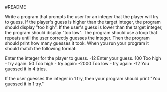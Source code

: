 #README

Write a program that prompts the user for an integer that the player will try to
guess. If the player's guess is higher than the target integer, the program
should display "too high". If the user's guess is lower than the target integer,
the program should display "too low". The program should use a loop that repeats
until the user correctly guesses the integer. Then the program should print how
many guesses it took. When you run your program it should match the following
format:

Enter the integer for the player to guess. -12 Enter your guess. 100 Too high -
try again: 50 Too high - try again: -2000 Too low - try again: -12 You guessed
it in 4 tries.

If the user guesses the integer in 1 try, then your program should print "You
guessed it in 1 try."

